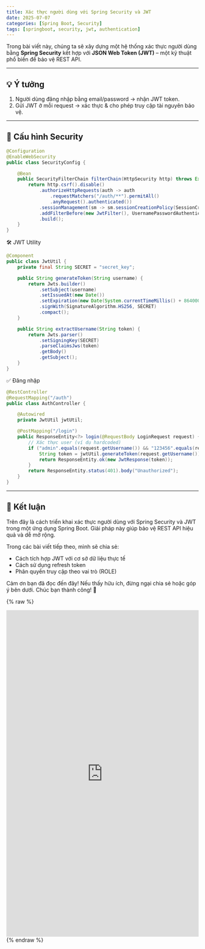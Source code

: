 ```yaml
---
title: Xác thực người dùng với Spring Security và JWT
date: 2025-07-07
categories: [Spring Boot, Security]
tags: [springboot, security, jwt, authentication]
---
```


Trong bài viết này, chúng ta sẽ xây dựng một hệ thống xác thực người dùng bằng **Spring Security** kết hợp với **JSON Web Token (JWT)** – một kỹ thuật phổ biến để bảo vệ REST API.

---

## 💡 Ý tưởng

1. Người dùng đăng nhập bằng email/password → nhận JWT token.  
2. Gửi JWT ở mỗi request → xác thực & cho phép truy cập tài nguyên bảo vệ.

---

## 🔐 Cấu hình Security

```java
@Configuration
@EnableWebSecurity
public class SecurityConfig {

    @Bean
    public SecurityFilterChain filterChain(HttpSecurity http) throws Exception {
        return http.csrf().disable()
            .authorizeHttpRequests(auth -> auth
                .requestMatchers("/auth/**").permitAll()
                .anyRequest().authenticated())
            .sessionManagement(sm -> sm.sessionCreationPolicy(SessionCreationPolicy.STATELESS))
            .addFilterBefore(new JwtFilter(), UsernamePasswordAuthenticationFilter.class)
            .build();
    }
}
```
🛠️ JWT Utility
```java
@Component
public class JwtUtil {
    private final String SECRET = "secret_key";

    public String generateToken(String username) {
        return Jwts.builder()
            .setSubject(username)
            .setIssuedAt(new Date())
            .setExpiration(new Date(System.currentTimeMillis() + 86400000)) // 1 ngày
            .signWith(SignatureAlgorithm.HS256, SECRET)
            .compact();
    }

    public String extractUsername(String token) {
        return Jwts.parser()
            .setSigningKey(SECRET)
            .parseClaimsJws(token)
            .getBody()
            .getSubject();
    }
}
```
✅ Đăng nhập
```java
@RestController
@RequestMapping("/auth")
public class AuthController {

    @Autowired
    private JwtUtil jwtUtil;

    @PostMapping("/login")
    public ResponseEntity<?> login(@RequestBody LoginRequest request) {
        // Xác thực user (ví dụ hardcoded)
        if ("admin".equals(request.getUsername()) && "123456".equals(request.getPassword())) {
            String token = jwtUtil.generateToken(request.getUsername());
            return ResponseEntity.ok(new JwtResponse(token));
        }
        return ResponseEntity.status(401).body("Unauthorized");
    }
}
```
---

## 🧾 Kết luận

Trên đây là cách triển khai xác thực người dùng với Spring Security và JWT trong một ứng dụng Spring Boot. Giải pháp này giúp bảo vệ REST API hiệu quả và dễ mở rộng.

Trong các bài viết tiếp theo, mình sẽ chia sẻ:
- Cách tích hợp JWT với cơ sở dữ liệu thực tế
- Cách sử dụng refresh token
- Phân quyền truy cập theo vai trò (ROLE)

Cảm ơn bạn đã đọc đến đây! Nếu thấy hữu ích, đừng ngại chia sẻ hoặc góp ý bên dưới. Chúc bạn thành công! 🙌

{% raw %}
<iframe src="https://docs.google.com/forms/d/e/1FAIpQLSeeB-npfdj4nPgiWxvV_BFJIpB40BW-uYF9K62YMtDsfn3fsg/viewform?embedded=true"
        width="100%" height="855" frameborder="0" marginheight="0" marginwidth="0">
  Đang tải…
</iframe>
{% endraw %}

